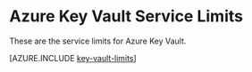 <properties
   pageTitle="Azure Key Vault Service Limits | Windows Azure"
   description="Learn about the service limits for Azure Key Vault."
   documentationCenter="dev-center-name"
   services="key-vault"  
   authors="msmbaldwin" 
   manager="mbaldwin"
   editor=""/>

<tags
   ms.service="key-vault"
   ms.date="09/22/2015"
   wacn.date=""/>

# Azure Key Vault Service Limits

These are the service limits for Azure Key Vault.

[AZURE.INCLUDE [key-vault-limits](../includes/key-vault-limits.md)]
